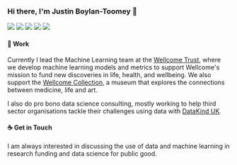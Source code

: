 ### Hi there, I'm Justin Boylan-Toomey 👋
[![](https://img.shields.io/badge/Website-purple?style=flat-square)](https://jboylantoomey.com)
[![](https://img.shields.io/badge/Twitter-1DA1F2?style=flat-square&logo=twitter&logoColor=white)](https://twitter.com/jit_compile)
[![](https://img.shields.io/badge/Medium-f5f5f5?style=flat-square&logo=medium&logoColor=12100E)](https://medium.com/@justinboylantoomey)
[![](https://img.shields.io/badge/LinkedIn-0077B5?style=flat-square&logo=linkedin&logoColor=white)](https://www.linkedin.com/in/jboylantoomey/)
[![](https://img.shields.io/badge/Kaggle-20BEFF?style=flat-square&logo=kaggle&logoColor=white)](https://www.kaggle.com/justinbt)  

#### 🏢 Work
Currently I lead the Machine Learning team at the [Wellcome Trust](https://wellcome.org/), where we develop machine learning models and metrics to support Wellcome's mission to fund new discoveries in life, health, and wellbeing. We also support the [Wellcome Collection](https://wellcomecollection.org/), a museum that explores the connections between medicine, life and art.

I also do pro bono data science consulting, mostly working to help third sector organisations tackle their challenges using data with [DataKind UK](https://datakind.org.uk/).

#### ☕ Get in Touch
I am always interested in discussing the use of data and machine learning in research funding and data science for public good.
